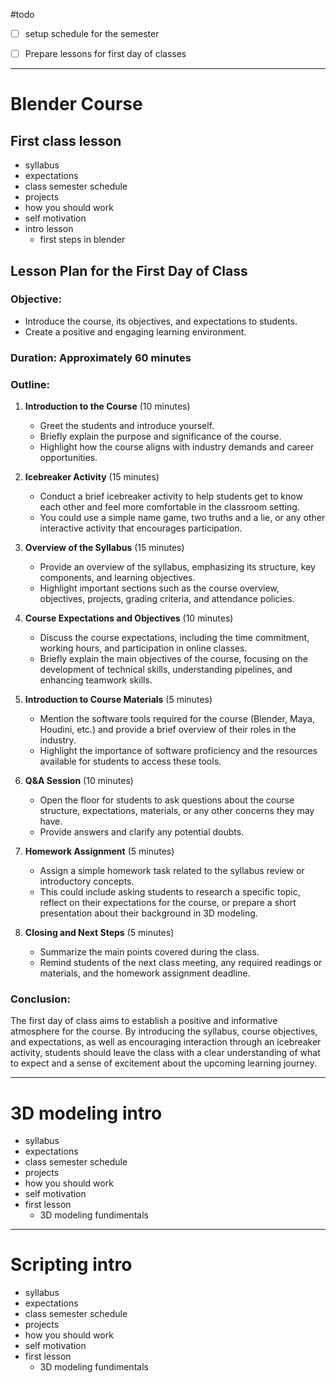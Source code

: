 
#todo 

- [ ] setup schedule for the semester
- [ ] Prepare lessons for first day of classes


---
# Blender Course

## First class lesson

- syllabus
- expectations
- class semester schedule
- projects
- how you should work
- self motivation
- intro lesson
	- first steps in blender


## Lesson Plan for the First Day of Class

### Objective:

- Introduce the course, its objectives, and expectations to students.
- Create a positive and engaging learning environment.

### Duration: Approximately 60 minutes

### Outline:

1. **Introduction to the Course** (10 minutes)
    - Greet the students and introduce yourself.
    - Briefly explain the purpose and significance of the course.
    - Highlight how the course aligns with industry demands and career opportunities.

2. **Icebreaker Activity** (15 minutes)
    - Conduct a brief icebreaker activity to help students get to know each other and feel more comfortable in the classroom setting.
    - You could use a simple name game, two truths and a lie, or any other interactive activity that encourages participation.

3. **Overview of the Syllabus** (15 minutes)
    - Provide an overview of the syllabus, emphasizing its structure, key components, and learning objectives.
    - Highlight important sections such as the course overview, objectives, projects, grading criteria, and attendance policies.

4. **Course Expectations and Objectives** (10 minutes)
    - Discuss the course expectations, including the time commitment, working hours, and participation in online classes.
    - Briefly explain the main objectives of the course, focusing on the development of technical skills, understanding pipelines, and enhancing teamwork skills.

5. **Introduction to Course Materials** (5 minutes)
    - Mention the software tools required for the course (Blender, Maya, Houdini, etc.) and provide a brief overview of their roles in the industry.
    - Highlight the importance of software proficiency and the resources available for students to access these tools.

6. **Q&A Session** (10 minutes)
    - Open the floor for students to ask questions about the course structure, expectations, materials, or any other concerns they may have.
    - Provide answers and clarify any potential doubts.

7. **Homework Assignment** (5 minutes)
    - Assign a simple homework task related to the syllabus review or introductory concepts.
    - This could include asking students to research a specific topic, reflect on their expectations for the course, or prepare a short presentation about their background in 3D modeling.

8. **Closing and Next Steps** (5 minutes)
    - Summarize the main points covered during the class.
    - Remind students of the next class meeting, any required readings or materials, and the homework assignment deadline.

### Conclusion:

The first day of class aims to establish a positive and informative atmosphere for the course. By introducing the syllabus, course objectives, and expectations, as well as encouraging interaction through an icebreaker activity, students should leave the class with a clear understanding of what to expect and a sense of excitement about the upcoming learning journey.



---
# 3D modeling intro

- syllabus
- expectations
- class semester schedule
- projects
- how you should work
- self motivation
- first lesson
	- 3D modeling fundimentals






---
# Scripting intro

- syllabus
- expectations
- class semester schedule
- projects
- how you should work
- self motivation
- first lesson
	- 3D modeling fundimentals